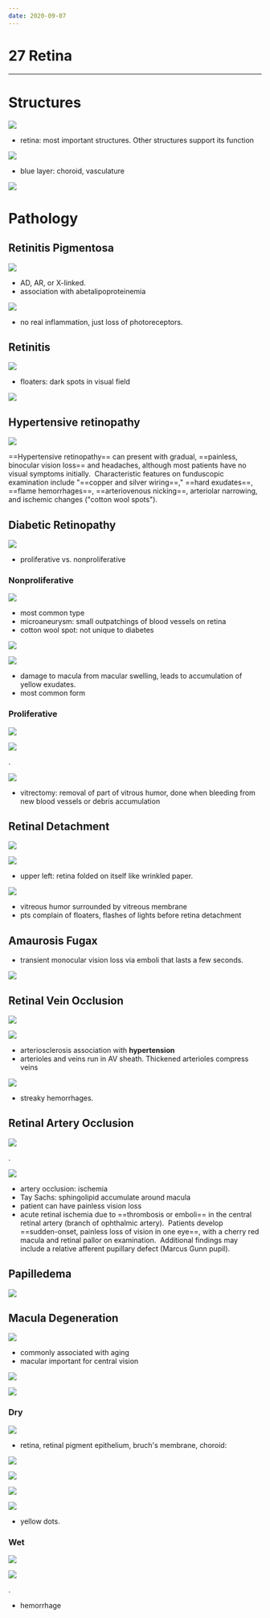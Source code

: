 ```yaml
---
date: 2020-09-07
---
```


# 27 Retina
---

# Structures

<!-- retina and macula are, where, contains. What is choroid.. -->

![](https://photos.thisispiggy.com/file/wikiFiles/BXmyiOW.jpg)

- retina: most important structures. Other structures support its function

![](https://photos.thisispiggy.com/file/wikiFiles/S6MAJkP.jpg)

- blue layer: choroid, vasculature

<!-- fundoscopy is.. -->

![](https://photos.thisispiggy.com/file/wikiFiles/kELJ1VW.jpg)

# Pathology

## Retinitis Pigmentosa

<!-- retinitis pigmentosa is, cause, symptoms, prognosis -->

![](https://photos.thisispiggy.com/file/wikiFiles/0omc71p.jpg)

- AD, AR, or X-linked.
- association with abetalipoproteinemia

<!-- retinitis pigmentosa fundoscopy -->

![](https://photos.thisispiggy.com/file/wikiFiles/0glig8q.jpg)

- no real inflammation, just loss of photoreceptors.

## Retinitis

<!-- retinitis is, symptoms, causes.. -->

![](https://photos.thisispiggy.com/file/wikiFiles/y3wMLbX.jpg)

- floaters: dark spots in visual field

<!-- retinitis fundoscopy -->

![](https://photos.thisispiggy.com/file/wikiFiles/zwNf03I.jpg)

## Hypertensive retinopathy

<!-- ignore -->

![](https://photos.thisispiggy.com/file/wikiFiles/20220613134845.png)

==Hypertensive retinopathy== can present with gradual, ==painless, binocular vision loss== and headaches, although most patients have no visual symptoms initially.  Characteristic features on funduscopic examination include "==copper and silver wiring==," ==hard exudates==, ==flame hemorrhages==, ==arteriovenous nicking==, arteriolar narrowing, and ischemic changes ("cotton wool spots").

## Diabetic Retinopathy

<!-- diabetic retinopathy cause, 2 types.. -->

![](https://photos.thisispiggy.com/file/wikiFiles/qeYqRSo.jpg)

- proliferative vs. nonproliferative

### Nonproliferative

<!-- nonproliferative diabetic retinopathy epidemiology, fundoscopy -->

![](https://photos.thisispiggy.com/file/wikiFiles/ys40iTb.jpg)

- most common type
- microaneurysm: small outpatchings of blood vessels on retina
- cotton wool spot: not unique to diabetes

![](https://photos.thisispiggy.com/file/wikiFiles/NoFm5Sy.jpg)

![](https://photos.thisispiggy.com/file/wikiFiles/GMVGXiu.jpg)

- damage to macula from macular swelling, leads to accumulation of yellow exudates.
- most common form

### Proliferative

<!-- proliferative diabetic retinopathy pathogenesis, result.. -->

![](https://photos.thisispiggy.com/file/wikiFiles/Ofjm75U.jpg)

<!-- proliferative retinopathy fundoscopy -->

![](https://photos.thisispiggy.com/file/wikiFiles/eWDO2ll.jpg)

.

<!-- proliferative diabetic retinopathy treatment.. -->

![](https://photos.thisispiggy.com/file/wikiFiles/6mgzVQC.jpg)

- vitrectomy: removal of part of vitrous humor, done when bleeding from new blood vessels or debris accumulation

## Retinal Detachment

<!-- retinal detachment is, result.. -->

![](https://photos.thisispiggy.com/file/wikiFiles/rRtzfCk.jpg)

<!-- retinal detachment fundoscopy -->

![](https://photos.thisispiggy.com/file/wikiFiles/LhC17rw.jpg)

- upper left: retina folded on itself like wrinkled paper.

<!-- retinal detachment preceding symptoms, pathogenesis.. -->

![](https://photos.thisispiggy.com/file/wikiFiles/PsSt3wD.jpg)

- vitreous humor surrounded by vitreous membrane
- pts complain of floaters, flashes of lights before retina detachment

## Amaurosis Fugax

<!-- amaurosis fugax is -->

- transient monocular vision loss via emboli that lasts a few seconds.

<!-- retinal detachment risk factors.. -->

![](https://photos.thisispiggy.com/file/wikiFiles/026Etzm.jpg)

## Retinal Vein Occlusion

<!-- retinal vein occlusion cause, pathogenesis, 2 types.. -->

![](https://photos.thisispiggy.com/file/wikiFiles/ap5v9e2.jpg)

![](https://photos.thisispiggy.com/file/wikiFiles/x0k8B47.jpg)

- arteriosclerosis association with **hypertension**
- arterioles and veins run in AV sheath. Thickened arterioles compress veins

<!-- retinal vein occlusion fundoscopy -->

![](https://photos.thisispiggy.com/file/wikiFiles/ZfamYMu.jpg)

- streaky hemorrhages.

## Retinal Artery Occlusion

<!-- retinal artery occlusion causes, result, fundoscopy -->

![](https://photos.thisispiggy.com/file/wikiFiles/0M6Smkb.jpg)

.

![](https://photos.thisispiggy.com/file/wikiFiles/qjGZJjn.jpg)

- artery occlusion: ischemia
- Tay Sachs: sphingolipid accumulate around macula
- patient can have painless vision loss
- acute retinal ischemia due to ==thrombosis or emboli== in the central retinal artery (branch of ophthalmic artery).  Patients develop ==sudden-onset, painless loss of vision in one eye==, with a cherry red macula and retinal pallor on examination.  Additional findings may include a relative afferent pupillary defect (Marcus Gunn pupil).

## Papilledema

<!-- papilledema is, cause, fundoscopy.. -->

![](https://photos.thisispiggy.com/file/wikiFiles/FcSyK4q.jpg)

## Macula Degeneration

<!-- macula degeneration is, 2 symptomatic types.. -->

![](https://photos.thisispiggy.com/file/wikiFiles/RpYAgE2.jpg)

- commonly associated with aging
- macular important for central vision

![](https://photos.thisispiggy.com/file/wikiFiles/Wuzk8PG.jpg)

<!-- macular degeneration dry vs wet onset and epidemiology.. -->

![](https://photos.thisispiggy.com/file/wikiFiles/z884Z9w.jpg)

### Dry

<!-- Macular degeneration, layers affected.. -->

![](https://photos.thisispiggy.com/file/wikiFiles/qyIrQUj.jpg)

- retina, retinal pigment epithelium, bruch's membrane, choroid:

![](https://photos.thisispiggy.com/file/wikiFiles/lrzgVtv.jpg)

<!-- dry macular degeneration pathogenesis, symptoms, treatment.. -->

![](https://photos.thisispiggy.com/file/wikiFiles/HUdmXL4.jpg)

<!-- dry macular degeneration fundoscopy -->

![](https://photos.thisispiggy.com/file/wikiFiles/oCP7Xv8.jpg)

![](https://photos.thisispiggy.com/file/wikiFiles/20220613134532.png)

- yellow dots.

### Wet

<!-- wet macular degeneration pathogenesis, treatment.. -->

![](https://photos.thisispiggy.com/file/wikiFiles/wBVLWsa.jpg)

<!-- wet macular degeneration fundoscopy -->

![](https://photos.thisispiggy.com/file/wikiFiles/2uC06zZ.jpg)

.

- hemorrhage
